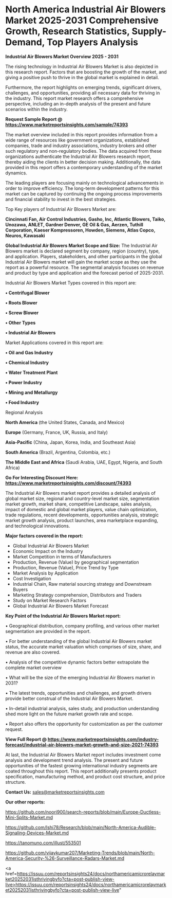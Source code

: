 # North America Industrial Air Blowers Market 2025-2031 Comprehensive Growth, Research Statistics, Supply-Demand,  Top Players Analysis

<Strong> Industrial Air Blowers Market Overview 2025 - 2031</strong>

The rising technology in Industrial Air Blowers Market is also depicted in this research report. Factors that are boosting the growth of the market, and giving a positive push to thrive in the global market is explained in detail.

Furthermore, the report highlights on emerging trends, significant drivers, challenges, and opportunities, providing all necessary data for thriving in the industry. This report market research offers a comprehensive perspective, including an in-depth analysis of the present and future scenarios within the industry.

<strong>Request Sample Report @ <a href=https://www.marketreportsinsights.com/sample/74393>https://www.marketreportsinsights.com/sample/74393</a></strong>

The market overview included in this report provides information from a wide range of resources like government organizations, established companies, trade and industry associations, industry brokers and other such regulatory and non-regulatory bodies. The data acquired from these organizations authenticate the Industrial Air Blowers research report, thereby aiding the clients in better decision making. Additionally, the data provided in this report offers a contemporary understanding of the market dynamics.

The leading players are focusing mainly on technological advancements in order to improve efficiency. The long-term development patterns for this market can be captured by continuing the ongoing process improvements and financial stability to invest in the best strategies.

Top Key players of Industrial Air Blowers Market are:

<strong>Cincinnati Fan, Air Control Industries, Gasho, Inc, Atlantic Blowers, Taiko, Unozawa, ANLET, Gardner Denver, GE Oil & Gas, Aerzen, Tuthill Corporation, Kaeser Kompressoren, Howden, Siemens, Atlas Copco, Neuros, Kawasaki</strong>

<strong><b>Global Industrial Air Blowers Market Scope and Size:</b></strong>
The Industrial Air Blowers market is declared segment by company, region (country), type, and application. Players, stakeholders, and other participants in the global Industrial Air Blowers market will gain the market scope as they use the report as a powerful resource. The segmental analysis focuses on revenue and product by type and application and the forecast period of 2025-2031.

Industrial Air Blowers Market Types covered in this report are:

<strong>• Centrifugal Blower

• Roots Blower

• Screw Blower

• Other Types

• Industrial Air Blowers</strong>

Market Applications covered in this report are:

<strong>• Oil and Gas Industry

• Chemical Industry

• Water Treatment Plant

• Power Industry

• Mining and Metallurgy

• Food Industry</strong> 

Regional Analysis

<strong>North America</strong> (the United States, Canada, and Mexico)

<strong>Europe</strong> (Germany, France, UK, Russia, and Italy)

<strong>Asia-Pacific</strong> (China, Japan, Korea, India, and Southeast Asia)

<strong>South America</strong> (Brazil, Argentina, Colombia, etc.)

<strong>The Middle East and Africa</strong> (Saudi Arabia, UAE, Egypt, Nigeria, and South Africa)

<strong>Go For Interesting Discount Here: <a href=https://www.marketreportsinsights.com/discount/74393>https://www.marketreportsinsights.com/discount/74393</a></strong>

The Industrial Air Blowers market report provides a detailed analysis of global market size, regional and country-level market size, segmentation market growth, market share, competitive Landscape, sales analysis, impact of domestic and global market players, value chain optimization, trade regulations, recent developments, opportunities analysis, strategic market growth analysis, product launches, area marketplace expanding, and technological innovations.

<strong><b>Major factors covered in the report:</b></strong>
<ul>
  <li>Global Industrial Air Blowers Market </li>
  <li>Economic Impact on the Industry</li>
  <li>Market Competition in terms of Manufacturers</li>
  <li>Production, Revenue (Value) by geographical segmentation</li>
  <li>Production, Revenue (Value), Price Trend by Type</li>
  <li>Market Analysis by Application</li>
  <li>Cost Investigation</li>
  <li>Industrial Chain, Raw material sourcing strategy and Downstream Buyers</li>
  <li>Marketing Strategy comprehension, Distributors and Traders</li>
  <li>Study on Market Research Factors</li>
  <li>Global Industrial Air Blowers Market Forecast</li>
</ul>

<strong><b>Key Point of the Industrial Air Blowers Market report:</b></strong>

• Geographical distribution, company profiling, and various other market segmentation are provided in the report.

• For better understanding of the global Industrial Air Blowers market status, the accurate market valuation which comprises of size, share, and revenue are also covered.

• Analysis of the competitive dynamic factors better extrapolate the complete market overview

• What will be the size of the emerging Industrial Air Blowers market in 2031?

• The latest trends, opportunities and challenges, and growth drivers provide better construal of the Industrial Air Blowers Market.

• In-detail industrial analysis, sales study, and production understanding shed more light on the future market growth rate and scope.

• Report also offers the opportunity for customization as per the customer request.

<strong><b>View Full Report @ <a href=https://www.marketreportsinsights.com/industry-forecast/industrial-air-blowers-market-growth-and-size-2021-74393>https://www.marketreportsinsights.com/industry-forecast/industrial-air-blowers-market-growth-and-size-2021-74393</a></b></strong>


At last, the Industrial Air Blowers Market report includes investment come analysis and development trend analysis. The present and future opportunities of the fastest growing international industry segments are coated throughout this report. This report additionally presents product specification, manufacturing method, and product cost structure, and price structure.

<strong>Contact Us:</strong>
sales@marketreportsinsights.com

<strong>Our other reports:</strong>

<a href=https://github.com/noori900/search-reports/blob/main/Europe-Ductless-Mini-Splits-Market.md>https://github.com/noori900/search-reports/blob/main/Europe-Ductless-Mini-Splits-Market.md</a>

<a href=https://github.com/Ishi78/Research/blob/main/North-America-Audible-Signaling-Devices-Market.md>https://github.com/Ishi78/Research/blob/main/North-America-Audible-Signaling-Devices-Market.md</a>

<a href=https://tanomuno.com/illust/553501>https://tanomuno.com/illust/553501</a>

<a href=https://github.com/vijaykumar207/Marketing-Trends/blob/main/North-America-Security-%26-Surveillance-Radars-Market.md>https://github.com/vijaykumar207/Marketing-Trends/blob/main/North-America-Security-%26-Surveillance-Radars-Market.md</a>

<a href=https://issuu.com/reportsinsights24/docs/northamericamicrorelaymarket20252031isthrivingbyfo?cta=post-publish-view-live>https://issuu.com/reportsinsights24/docs/northamericamicrorelaymarket20252031isthrivingbyfo?cta=post-publish-view-live</a>"
